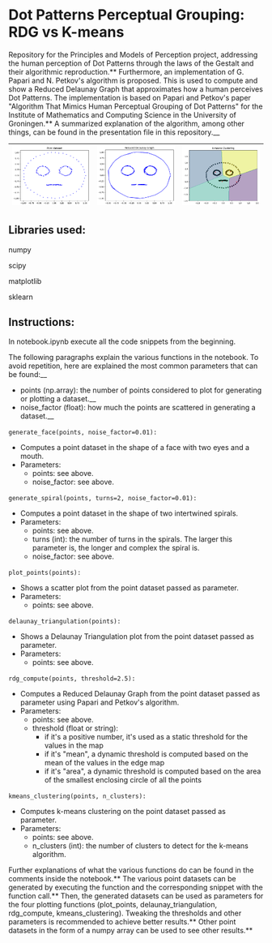 # Dot Patterns Perceptual Grouping: RDG vs K-means

Repository for the Principles and Models of Perception project, addressing the human perception of Dot Patterns through the laws of the Gestalt and their algorithmic reproduction.**
Furthermore, an implementation of G. Papari and N. Petkov's algorithm is proposed. This is used to compute and show a Reduced Delaunay Graph that approximates how a human perceives Dot Patterns. The implementation is based on Papari and Petkov's paper "Algorithm That Mimics Human Perceptual Grouping of Dot Patterns" for the Institute of Mathematics and Computing Science in the University of Groningen.**
A summarized explanation of the algorithm, among other things, can be found in the presentation file in this repository.\_\_

| ![Image 1](https://github.com/Teolul/Dot_Patterns_Perceptual_Grouping_RDG_vs_K-means/blob/main/Dot_Face.PNG "Image showing a dotted face.") | ![Image 2](https://github.com/Teolul/Dot_Patterns_Perceptual_Grouping_RDG_vs_K-means/blob/main/RDG_Face.PNG "Image showing a dotted face connected with a Reduced Delaunay Graph.") | ![Image 3](https://github.com/Teolul/Dot_Patterns_Perceptual_Grouping_RDG_vs_K-means/blob/main/KMeans_Face.PNG "Image showing a dotted face clustered with the K-Means algorithm.") |
| ------------------------------------------------------------------------------------------------------------------------------------------- | ----------------------------------------------------------------------------------------------------------------------------------------------------------------------------------- | ----------------------------------------------------------------------------------------------------------------------------------------------------------------------------------- |

## Libraries used:

numpy

scipy

matplotlib

sklearn

## Instructions:

In notebook.ipynb execute all the code snippets from the beginning.

The following paragraphs explain the various functions in the notebook. To avoid repetition, here are explained the most common parameters that can be found:\_\_

- points (np.array): the number of points considered to plot for generating or plotting a dataset.\_\_
- noise_factor (float): how much the points are scattered in generating a dataset.\_\_

`generate_face(points, noise_factor=0.01):`

- Computes a point dataset in the shape of a face with two eyes and a mouth.
- Parameters:
  - points: see above.
  - noise_factor: see above.

`generate_spiral(points, turns=2, noise_factor=0.01):`

- Computes a point dataset in the shape of two intertwined spirals.
- Parameters:
  - points: see above.
  - turns (int): the number of turns in the spirals. The larger this parameter is, the longer and complex the spiral is.
  - noise_factor: see above.

`plot_points(points):`

- Shows a scatter plot from the point dataset passed as parameter.
- Parameters:
  - points: see above.

`delaunay_triangulation(points):`

- Shows a Delaunay Triangulation plot from the point dataset passed as parameter.
- Parameters:
  - points: see above.

`rdg_compute(points, threshold=2.5):`

- Computes a Reduced Delaunay Graph from the point dataset passed as parameter using Papari and Petkov's algorithm.
- Parameters:
  - points: see above.
  - threshold (float or string):
    - if it's a positive number, it's used as a static threshold for the values in the map
    - if it's "mean", a dynamic threshold is computed based on the mean of the values in the edge map
    - if it's "area", a dynamic threshold is computed based on the area of the smallest enclosing circle of all the points

`kmeans_clustering(points, n_clusters):`

- Computes k-means clustering on the point dataset passed as parameter.
- Parameters:
  - points: see above.
  - n_clusters (int): the number of clusters to detect for the k-means algorithm.

Further explanations of what the various functions do can be found in the comments inside the notebook.**
The various point datasets can be generated by executing the function and the corresponding snippet with the function call.**
Then, the generated datasets can be used as parameters for the four plotting functions (plot_points, delaunay_triangulation, rdg_compute, kmeans_clustering). Tweaking the thresholds and other parameters is recommended to achieve better results.**
Other point datasets in the form of a numpy array can be used to see other results.**
